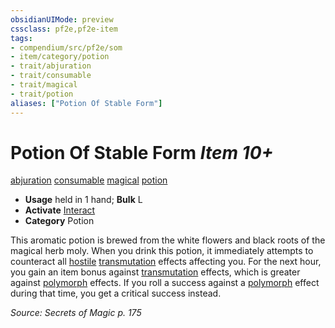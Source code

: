 ```yaml
---
obsidianUIMode: preview
cssclass: pf2e,pf2e-item
tags:
- compendium/src/pf2e/som
- item/category/potion
- trait/abjuration
- trait/consumable
- trait/magical
- trait/potion
aliases: ["Potion Of Stable Form"]
---
```

# Potion Of Stable Form *Item 10+*  
[abjuration](../../../Rules/traits/abjuration.md)  [consumable](../../../Rules/traits/consumable.md)  [magical](../../../Rules/traits/magical.md)  [potion](../../../Rules/traits/potion.md)  

- **Usage** held in 1 hand; **Bulk** L
- **Activate** [Interact](../../../Rules/actions/interact.md)
- **Category** Potion

This aromatic potion is brewed from the white flowers and black roots of the magical herb moly. When you drink this potion, it immediately attempts to counteract all [hostile](../../../Rules/conditions.md#Hostile) [transmutation](../../../Rules/traits/transmutation.md) effects affecting you. For the next hour, you gain an item bonus against [transmutation](../../../Rules/traits/transmutation.md) effects, which is greater against [polymorph](../../../Rules/traits/polymorph.md) effects. If you roll a success against a [polymorph](../../../Rules/traits/polymorph.md) effect during that time, you get a critical success instead.

*Source: Secrets of Magic p. 175*